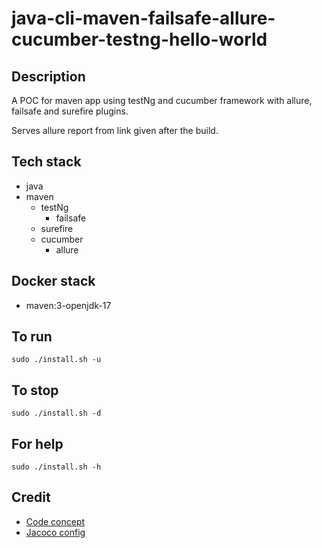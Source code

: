 # java-cli-maven-failsafe-allure-cucumber-testng-hello-world

## Description
A POC for maven app using testNg
and cucumber framework with allure,
failsafe and surefire plugins.

Serves allure report from link given
after the build.

## Tech stack
- java
- maven
  - testNg
	- failsafe
  - surefire
  - cucumber
	- allure

## Docker stack
- maven:3-openjdk-17

## To run
`sudo ./install.sh -u`

## To stop
`sudo ./install.sh -d`

## For help
`sudo ./install.sh -h`

## Credit
- [Code concept](https://stackoverflow.com/questions/67847818/maven-junit-5-cucumber-not-running-tests)
- [Jacoco config](https://www.baeldung.com/jacoco)
